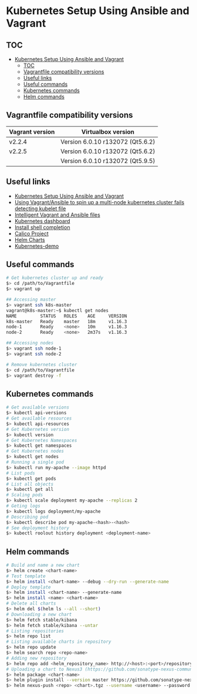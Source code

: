 # Kubernetes Setup Using Ansible and Vagrant
 
## TOC
 
- [Kubernetes Setup Using Ansible and Vagrant](#kubernetes-setup-using-ansible-and-vagrant)
  - [TOC](#toc)
  - [Vagrantfile compatibility versions](#vagrantfile-compatibility-versions)
  - [Useful links](#useful-links)
  - [Useful commands](#useful-commands)
  - [Kubernetes commands](#kubernetes-commands)
  - [Helm commands](#helm-commands)

## Vagrantfile compatibility versions

| Vagrant version | Virtualbox version                |
| --------------- | --------------------------------- |
| v2.2.4          | Version 6.0.10 r132072 (Qt5.6.2)  |
| v2.2.5          | Version 6.0.10 r132072 (Qt5.6.2)  |
|                 | Version 6.0.10 r132072 (Qt5.9.5)  |

## Useful links

- [Kubernetes Setup Using Ansible and Vagrant](https://kubernetes.io/blog/2019/03/15/kubernetes-setup-using-ansible-and-vagrant/)
- [Using Vagrant/Ansible to spin up a multi-node kubernetes cluster fails detecting kubelet file](https://stackoverflow.com/questions/56998761/using-vagrant-ansible-to-spin-up-a-multi-node-kubernetes-cluster-fails-detecting)
- [Intelligent Vagrant and Ansible files](https://www.simonholywell.com/post/2016/02/intelligent-vagrant-and-ansible-files/)
- [Kubernetes dashboard](https://kubernetes.io/docs/tasks/access-application-cluster/web-ui-dashboard/)
- [Install shell completion](https://docs.docker.com/docker-for-mac/#install-shell-completion)
- [Calico Project](https://www.projectcalico.org/)
- [Helm Charts](https://github.com/helm/charts)
- [Kubernetes-demo](https://github.com/LevelUpEducation/kubernetes-demo)

## Useful commands

```sh
# Get kubernetes cluster up and ready
$> cd /path/to/Vagrantfile
$> vagrant up
```

```sh
## Accessing master
$> vagrant ssh k8s-master
vagrant@k8s-master:~$ kubectl get nodes
NAME         STATUS   ROLES    AGE     VERSION
k8s-master   Ready    master   18m     v1.16.3
node-1       Ready    <none>   10m     v1.16.3
node-2       Ready    <none>   2m37s   v1.16.3

## Accessing nodes
$> vagrant ssh node-1
$> vagrant ssh node-2
```

```sh
# Remove kubernetes cluster
$> cd /path/to/Vagrantfile
$> vagrant destroy -f
```

## Kubernetes commands

```sh
# Get available versions
$> kubectl api-versions
# Get available resources
$> kubectl api-resources
# Get Kubernetes version
$> kubectl version
# Get Kubernetes Namespaces
$> kubectl get namespaces
# Get Kubernetes nodes
$> kubectl get nodes
# Running a single pod 
$> kubectl run my-apache --image httpd
# List pods
$> kubectl get pods
# List all objects
$> kubectl get all
# Scaling pods
$> kubectl scale deployment my-apache --replicas 2
# Geting logs 
$> kubectl logs deployment/my-apache
# Describing pod
$> kubectl describe pod my-apache-<hash>-<hash>
# See deployment history
$> kubectl roolout history deployment <deployment-name>
```

## Helm commands
```sh
# Build and name a new chart
$> helm create <chart-name>
# Test template 
$> helm install <chart-name> --debug --dry-run --generate-name
# Deploy template
$> helm install <chart-name> --generate-name
$> helm install <name> <chart-name>
# Delete all charts
$> helm del $(helm ls --all --short)
# Downloading a new chart
$> helm fetch stable/kibana
$> helm fetch stable/kibana --untar
# Listing repositories
$> helm repo list
# Listing available charts in repository
$> helm repo update
$> helm search repo <repo-name>
# Adding new repository
$> helm repo add <helm_repository_name> http://<host>:<port>/repository/<nexus_repository_name>/ --username <username> --password <password>
# Uploading a chart to Nexus3 (https://github.com/sonatype-nexus-community/helm-nexus-push)
$> helm package <chart-name>
$> helm plugin install --version master https://github.com/sonatype-nexus-community/helm-nexus-push.git
$> helm nexus-push <repo> <chart>.tgz --username <username> --password <password>
```